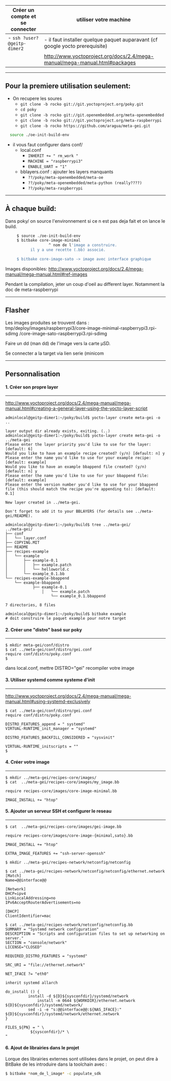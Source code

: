 | Créer un compte et se connecter |                  utiliser votre machine                                        |
|---------------------------------|--------------------------------------------------------------------------------|
|- `ssh ?user?@geitp-dimer2`        |  - il faut installer quelque paquet auparavant (cf google yocto prerequisite)  |
|                                 |     http://www.yoctoproject.org/docs/2.4/mega-manual/mega-manual.html#packages |

---------------------------------------
Pour la premiere utilisation seulement:
---------------------------------------

- On recupere les soures
  * `git clone -b rocko git://git.yoctoproject.org/poky.git`
  * `cd poky`
  * `git clone -b rocko git://git.openembedded.org/meta-openembedded`
  * `git clone -b rocko git://git.yoctoproject.org/meta-raspberrypi`
  * `git clone -b rocko https://github.com/aragua/meta-gei.git`

```bash
  source ./oe-init-build-env
```

- il vous faut configurer dans conf/
  - local.conf
	- `INHERIT += " rm_work "`
	- `MACHINE = "raspberrypi3"`
	- `ENABLE_UART = "1"`
  - bblayers.conf : ajouter les layers manquants
	- `??/poky/meta-openembedded/meta-oe`
	- `??/poky/meta-openembedded/meta-python (really????)`
	- `??/poky/meta-raspberrypi`

---------------
À chaque build:
---------------

Dans poky/ on source l'environnement si ce n est pas deja fait et on lance le build.
```bash
     $ source ./oe-init-build-env
     $ bitbake core-image-minimal
                   ^ nom de l'image a construire.
		   il y a une recette (.bb) associé.

     $ bitbake core-image-sato -> image avec interface graphique
```
Images disponibles:
http://www.yoctoproject.org/docs/2.4/mega-manual/mega-manual.html#ref-images

Pendant la compilation, jeter un coup d'oeil au different layer.
Notamment la doc de meta-raspberrypi

-------
Flasher
-------

Les images produites se trouvent dans :
    tmp/deploy/images/raspberrypi3/core-image-minimal-raspberrypi3.rpi-sdimg
	                              /core-image-sato-raspberrypi3.rpi-sdimg

Faire un dd (man dd) de l'image vers la carte µSD.

Se connecter a la target via lien serie (minicom

----------------
Personnalisation
----------------

#### 1. Créer son propre layer
-------------------------
http://www.yoctoproject.org/docs/2.4/mega-manual/mega-manual.html#creating-a-general-layer-using-the-yocto-layer-script

```
adminlocal@geitp-dimer1:~/poky/build$ yocto-layer create meta-gei -o ..

layer output dir already exists, exiting. (..)
adminlocal@geitp-dimer1:~/poky/build$ yocto-layer create meta-gei -o ../meta-gei
Please enter the layer priority you'd like to use for the layer: [default: 6]
Would you like to have an example recipe created? (y/n) [default: n] y
Please enter the name you'd like to use for your example recipe: [default: example]
Would you like to have an example bbappend file created? (y/n) [default: n] y
Please enter the name you'd like to use for your bbappend file: [default: example]
Please enter the version number you'd like to use for your bbappend file (this should match the recipe you're appending to): [default: 0.1]

New layer created in ../meta-gei.

Don't forget to add it to your BBLAYERS (for details see ../meta-gei/README).

adminlocal@geitp-dimer1:~/poky/build$ tree ../meta-gei/
../meta-gei/
├── conf
│   └── layer.conf
├── COPYING.MIT
├── README
├── recipes-example
│   └── example
│       ├── example-0.1
│       │   ├── example.patch
│       │   └── helloworld.c
│       └── example_0.1.bb
└── recipes-example-bbappend
    └── example-bbappend
            ├── example-0.1
	            │   └── example.patch
		            └── example_0.1.bbappend

7 directories, 8 files

adminlocal@geitp-dimer1:~/poky/build$ bitbake example
# doit construire le paquet example pour notre target
```

#### 2. Créer une "distro" basé sur poky
-----------------------------------
```
$ mkdir meta-gei/conf/distro
$ cat ../meta-gei/conf/distro/gei.conf
require conf/distro/poky.conf
$
```

dans local.conf, mettre DISTRO="gei"
recompiler votre image

#### 3. Utiliser systemd comme systeme d'init
--------------------------------------
http://www.yoctoproject.org/docs/2.4/mega-manual/mega-manual.html#using-systemd-exclusively

```
$ cat ../meta-gei/conf/distro/gei.conf
require conf/distro/poky.conf

DISTRO_FEATURES_append = " systemd"
VIRTUAL-RUNTIME_init_manager = "systemd"

DISTRO_FEATURES_BACKFILL_CONSIDERED = "sysvinit"

VIRTUAL-RUNTIME_initscripts = ""
$
```

#### 4. Créer votre image
--------------------
```
$ mkdir ../meta-gei/recipes-core/images/
$ cat  ../meta-gei/recipes-core/images/my_image.bb

require recipes-core/images/core-image-minimal.bb

IMAGE_INSTALL += "htop"
```

#### 5. Ajouter un serveur SSH et configurer le reseau
-------------------------------------------------

```
$ cat  ../meta-gei/recipes-core/images/gei-image.bb

require recipes-core/images/core-image-{minimal,sato}.bb

IMAGE_INSTALL += "htop"

EXTRA_IMAGE_FEATURES += "ssh-server-openssh"

$ mkdir ../meta-gei/recipes-network/netconfig/netconfig

$ cat ../meta-gei/recipes-network/netconfig/netconfig/ethernet.network
[Match]
Name=@@interface@@

[Network]
DHCP=ipv4
LinkLocalAddressing=no
IPv6AcceptRouterAdvertisements=no

[DHCP]
ClientIdentifier=mac

$ cat ../meta-gei/recipes-network/netconfig/netconfig.bb
SUMMARY = "Systemd network configuration"
DESCRIPTION = "Scripts and configuration files to set up networking on server."
SECTION = "console/network"
LICENSE="CLOSED"

REQUIRED_DISTRO_FEATURES = "systemd"

SRC_URI = "file://ethernet.network"

NET_IFACE ?= "eth0"

inherit systemd allarch

do_install () {
	      install -d ${D}${sysconfdir}/systemd/network
              install -m 0644 ${WORKDIR}/ethernet.network ${D}${sysconfdir}/systemd/network/
	      sed -i -e "s:@@interface@@:${NAS_IFACE}:" ${D}${sysconfdir}/systemd/network/ethernet.network
}

FILES_${PN} = " \
	       ${sysconfdir}/* \
"
```

#### 6. Ajout de librairies dans le projet
Lorque des librairies externes sont utilisées dans le projet, on peut dire à BitBake de les introduire dans la toolchain avec : 
```bash
$ bitbake *nom_de_l_image* -c populate_sdk
``` 
